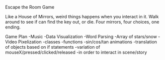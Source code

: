 Escape the Room Game

Like a House of Mirrors, weird things happens when you interact in it.
Walk around to see if can find the key out, or die.
Four mirrors, four choices, one ending.

Game Plan
  -Music
  -Data Visualization 
  -Word Parsing
  -Array of stars/snow
  -Video Pixelization
  -classes
  -functions
  -sin/cos/tan animations
  -translation of objects based on if statements
  -variation of mouseX/pressed/clicked/released
    -in order to interact in scene/story

